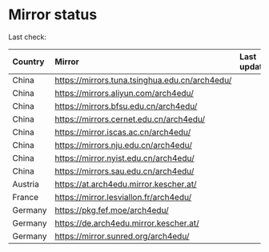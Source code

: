 <script src="./time.js"></script>
# Mirror status
Last check: <script type="text/javascript">localize(1740061301.3333397);</script>

|Country|Mirror|Last update|
|:------|:-----|:----------|
|China|https://mirrors.tuna.tsinghua.edu.cn/arch4edu/|<script type="text/javascript">localize(1740033799);</script>|
|China|https://mirrors.aliyun.com/arch4edu/|<script type="text/javascript">localize(1740033799);</script>|
|China|https://mirrors.bfsu.edu.cn/arch4edu/|<script type="text/javascript">localize(1740033799);</script>|
|China|https://mirrors.cernet.edu.cn/arch4edu/|<script type="text/javascript">localize(1740033799);</script>|
|China|https://mirror.iscas.ac.cn/arch4edu/|<script type="text/javascript">localize(1740033799);</script>|
|China|https://mirrors.nju.edu.cn/arch4edu/|<script type="text/javascript">localize(1739947221);</script>|
|China|https://mirror.nyist.edu.cn/arch4edu/|<script type="text/javascript">localize(1740033799);</script>|
|China|https://mirrors.sau.edu.cn/arch4edu/|<script type="text/javascript">localize(1731653531);</script>|
|Austria|https://at.arch4edu.mirror.kescher.at/|<script type="text/javascript">localize(1740033799);</script>|
|France|https://mirror.lesviallon.fr/arch4edu/|<script type="text/javascript">localize(1740033799);</script>|
|Germany|https://pkg.fef.moe/arch4edu/|<script type="text/javascript">localize(1740033799);</script>|
|Germany|https://de.arch4edu.mirror.kescher.at/|<script type="text/javascript">localize(1740033799);</script>|
|Germany|https://mirror.sunred.org/arch4edu/|<script type="text/javascript">localize(1740033799);</script>|

<script src="./tablefilter/tablefilter.js"></script>
<script src="./table.js"></script>